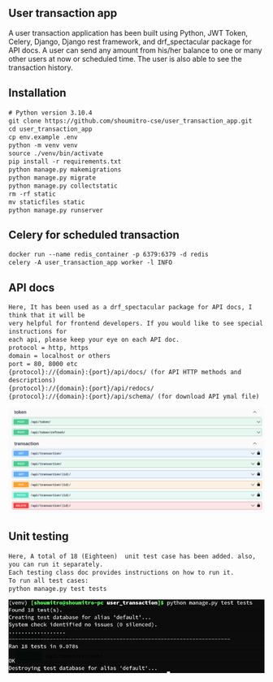 ## User transaction app

A user transaction application has been built using Python, JWT Token, Celery,
Django, Django rest framework, and drf_spectacular package for API docs. 
A user can send any amount from his/her balance to one or many other users 
at now or scheduled time. The user is also able to see the transaction history.


## Installation
```
# Python version 3.10.4
git clone https://github.com/shoumitro-cse/user_transaction_app.git
cd user_transaction_app
cp env.example .env
python -m venv venv
source ./venv/bin/activate
pip install -r requirements.txt
python manage.py makemigrations
python manage.py migrate
python manage.py collectstatic
rm -rf static
mv staticfiles static
python manage.py runserver
```

## Celery for scheduled transaction
```
docker run --name redis_container -p 6379:6379 -d redis
celery -A user_transaction_app worker -l INFO
```

## API docs

```
Here, It has been used as a drf_spectacular package for API docs, I think that it will be 
very helpful for frontend developers. If you would like to see special instructions for 
each api, please keep your eye on each API doc.
protocol = http, https
domain = localhost or others
port = 80, 8000 etc
{protocol}://{domain}:{port}/api/docs/ (for API HTTP methods and descriptions)
{protocol}://{domain}:{port}/api/redocs/
{protocol}://{domain}:{port}/api/schema/ (for download API ymal file)
```
![](https://github.com/shoumitro-cse/user_transaction_app/blob/main/docs/api_doc_image.png?raw=true)

## Unit testing
```
Here, A total of 18 (Eighteen)  unit test case has been added. also, you can run it separately. 
Each testing class doc provides instructions on how to run it.
To run all test cases:
python manage.py test tests
```

![](https://github.com/shoumitro-cse/user_transaction_app/blob/main/docs/unit_testing_image.png?raw=true)


